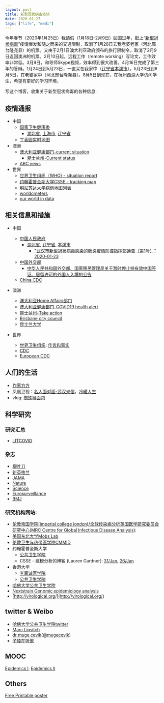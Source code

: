 ```yaml
---
layout: post
title: 新型冠状病毒疫情
date: 2020-01-27
tags: ["life", "medi"]
---
```


今年春节（2020年1月25日）我请假（1月18日-2月9日）回国过年，赶上“[新型冠状病毒](https://zh.wikipedia.org/wiki/2019%EF%BC%8D2020%E5%B9%B4%E6%96%B0%E5%9E%8B%E5%86%A0%E7%8B%80%E7%97%85%E6%AF%92%E8%82%BA%E7%82%8E%E4%BA%8B%E4%BB%B6)”疫情爆发和随之而来的交通限制，取消了1月28日去我老婆老家（河北邢台隆尧县）的机票。又由于2月1日澳大利亚政府颁布的旅行限制令，取消了2月9日返回澳洲的机票。2月10日起，远程工作（remote working）写论文，工作效率非常低。3月9日，和导师Skype视频，效率得到很大改善。4月16日完成了第三年的答辩。1月24日到5月23日，一直呆在我家中（[辽宁省本溪市](https://zh.wikipedia.org/zh-hans/%E6%9C%AC%E6%BA%AA%E5%B8%82)）。5月23日到8月5日，在老婆家中（河北邢台隆尧县）。8月5日到现在，在杭州西湖大学访问学生，希望有更好的学习环境。

写这个博客，收集关于新型冠状病毒的各种信息:

## 疫情通报

- 中国
	- [国家卫生健康委](http://www.nhc.gov.cn/xcs/yqtb/list_gzbd.shtml)
		- [湖北省](http://wjw.hubei.gov.cn/fbjd/dtyw/), [上海市](http://wsjkw.sh.gov.cn/xwfb/index.html), [辽宁省](http://wsjk.ln.gov.cn/wst_zdzt/xxgzbd/yqtb/)
	- [丁香园实时地图](https://3g.dxy.cn/newh5/view/pneumonia)
- 澳洲
	- [澳大利亚健康部门-current situation](https://www.health.gov.au/news/health-alerts/novel-coronavirus-2019-ncov-health-alert/coronavirus-covid-19-current-situation-and-case-numbers)
		- [昆士兰州-Current status ](https://www.qld.gov.au/health/conditions/health-alerts/coronavirus-covid-19/current-status/current-status-and-contact-tracing-alerts)
	- [ABC news](https://www.abc.net.au/)
- 世界
	- [世界卫生组织（WHO) - situation report](https://www.who.int/emergencies/diseases/novel-coronavirus-2019/situation-reports/)
	- [约翰霍普金斯大学CSSE - tracking map](https://gisanddata.maps.arcgis.com/apps/opsdashboard/index.html#/bda7594740fd40299423467b48e9ecf6)
	- [明尼苏达大学病例地图列表](http://www.cidrap.umn.edu/covid-19/maps-visuals)
	- [worldometers](https://www.worldometers.info/coronavirus/)
	- [our world in data](https://ourworldindata.org/coronavirus)

## 相关信息和措施

- 中国
	- [中国人民政府](http://www.gov.cn/fuwu/zt/yqfkzq/index.htm)
		- [湖北省](http://www.hubei.gov.cn/zhuanti/2020/gzxxgzbd/index.shtml), [辽宁省](http://www.ln.gov.cn/qmzx/xxgzbd/), [本溪市](http://www.benxi.gov.cn/zt/qlkjxxgzbdgrdfyyq)
			- ["武汉市新型冠状病毒感染的肺炎疫情防控指挥部通告（第1号）" 2020-01-23](http://www.hubei.gov.cn/zhuanti/2020/gzxxgzbd/zxtb/202001/t20200123_2014402.shtml)
	- [中国外交部](https://www.fmprc.gov.cn/web/zyxw/)
		- [中华人民共和国外交部、国家移民管理局关于暂时停止持有效中国签证、居留许可的外国人入境的公告](https://www.fmprc.gov.cn/web/zyxw/t1761858.shtml)
	- [China CDC](http://www.chinacdc.cn/jkzt/crb/zl/szkb_11803/)
- 澳洲
	- [澳大利亚Home Affairs部门](https://www.homeaffairs.gov.au/news-media/current-alerts/novel-coronavirus)
	- [澳大利亚健康部门-COVID19 health alert](https://www.health.gov.au/news/health-alerts/novel-coronavirus-2019-ncov-health-alert)
	- [昆士兰州-Take action](https://www.qld.gov.au/health/conditions/health-alerts/coronavirus-covid-19/take-action)
	- [Brisbane city council](https://www.brisbane.qld.gov.au/community-and-safety/community-safety/disasters-and-emergencies/coronavirus-council-updates-and-impacts)
	- [昆士兰大学](https://about.uq.edu.au/coronavirus-advice-uq-community)

- 世界
	- [世界卫生组织](https://www.who.int/emergencies/diseases/novel-coronavirus-2019): [传言和事实](https://www.who.int/zh/emergencies/diseases/novel-coronavirus-2019/advice-for-public/myth-busters)
	- [CDC](https://www.cdc.gov/coronavirus/2019-ncov/about/index.html)
	- [European CDC](https://www.ecdc.europa.eu/en/novel-coronavirus-china)


## 人们的生活

- [作家方方](http://fangfang.blog.caixin.com/)
- 凤凰卫视：[名人面对面-武汉来信](https://www.youtube.com/playlist?list=PLAPUFB0EKWq9Gr4BqjwjwXY3t9GgdAWEo)，[冷暖人生](https://www.youtube.com/playlist?list=PLAPUFB0EKWq_FDe0rGSicf4RQJhLBe4Hr)
- vlog: [蜘蛛猴面包](https://www.youtube.com/channel/UCrErTVwmRX5cbz1gL5xBFuA)

## 科学研究

### 研究汇总

- [LITCOVID](https://www.ncbi.nlm.nih.gov/research/coronavirus/)

### 杂志

- [柳叶刀](https://www.thelancet.com/coronavirus)
- [新英格兰](https://www.nejm.org/coronavirus)
- [JAMA](https://jamanetwork.com/journals/jama/pages/coronavirus-alert)
- [Nature](https://www.nature.com/collections/hajgidghjb)
- [Science](https://www.sciencemag.org/tags/coronavirus)
- [Eurosurveillance](https://www.eurosurveillance.org/content/2019-ncov)
- [BMJ](https://www.bmj.com/coronavirus)

### 研究机构网站:
- [伦敦帝国学院(imperial college london)/全球传染病分析英国医学研究委员会研究中心(MRC Centre for Global Infectious Disease Analysis)](http://www.imperial.ac.uk/mrc-global-infectious-disease-analysis/news--wuhan-coronavirus/): 
- [美国东北大学Mobs Lab](https://www.mobs-lab.org/2019ncov.html)
- [伦敦卫生与热带医学院CMMID](https://cmmid.github.io/ncov)
- 约翰霍普金斯大学
	- [公共卫生学院](http://www.centerforhealthsecurity.org/resources/COVID-19/index.html)
	- CSSE - 建模分析的博客 (Lauren Gardner): [31/Jan](https://systems.jhu.edu/research/public-health/ncov-model-2/), [26/Jan](https://systems.jhu.edu/research/public-health/ncov-model/)
- 香港大学
	- [李嘉诚医学院](http://www.med.hku.hk/The-Latest-from-HKUMed-on-COVID-19)
	- [公共卫生学院](https://sph.hku.hk/en/about-us/divisioncentreunit/who-collaborating-centre-for-infectious-disease-epidemiology-and-control/2019-ncov)
- [哈佛大学公共卫生学院](https://www.hsph.harvard.edu/news/hsph-in-the-news/the-latest-on-the-coronavirus/)
- [Nextstrain Genomic epidemiology analysis](https://nextstrain.org/ncov)
- [http://virological.org/](http://virological.org/)

## twitter & Weibo

- [哈佛大学公共卫生学院twitter](https://twitter.com/CCDD_HSPH/status/1222257431230631936)
- [Marc Lipsitch](https://twitter.com/mlipsitch)
- [dr muge cevik(@mugecevik)](https://twitter.com/mugecevik/status/1221020657242333184)
- [子陵在听歌](https://weibo.com/529645621?topnav=1&wvr=6&topsug=1&is_all=1)

## MOOC

[Epidemics I](https://www.edx.org/course/epidemics-i), [Epidemics II](https://www.edx.org/course/epidemics-ii)

## Others

[Free Printable poster](https://www.websiteplanet.com/blog/free-printable-posters-covid-19/)